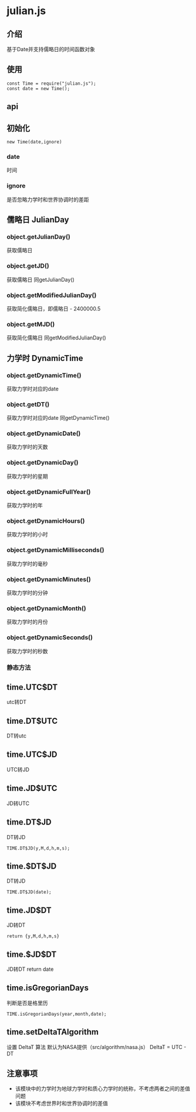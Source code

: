 <!--
 * @Description: 
 * @Version: 1.0.0
 * @Author: lax
 * @Date: 2022-01-14 00:39:40
 * @LastEditors: lax
 * @LastEditTime: 2022-08-10 10:51:10
 * @FilePath: \Julian.js\readme.md
-->

# julian.js
## 介绍
基于Date并支持儒略日的时间函数对象


## 使用
```
const Time = require("julian.js");
const date = new Time();
```

## api

## 初始化
```
new Time(date,ignore)
```
### date
时间
### ignore
是否忽略力学时和世界协调时的差距

## 儒略日 JulianDay
### object.getJulianDay()
获取儒略日
### object.getJD()
获取儒略日 同getJulianDay()

### object.getModifiedJulianDay()
获取简化儒略日，即儒略日 - 2400000.5

### object.getMJD()
获取简化儒略日 同getModifiedJulianDay()

## 力学时 DynamicTime

### object.getDynamicTime()
获取力学时对应的date

### object.getDT()
获取力学时对应的date 同getDynamicTime()

### object.getDynamicDate()
获取力学时的天数
### object.getDynamicDay()
获取力学时的星期
### object.getDynamicFullYear()
获取力学时的年
### object.getDynamicHours()
获取力学时的小时
### object.getDynamicMilliseconds()
获取力学时的毫秒
### object.getDynamicMinutes()
获取力学时的分钟
### object.getDynamicMonth()
获取力学时的月份
### object.getDynamicSeconds()
获取力学时的秒数

### 静态方法
## time.UTC$DT
utc转DT

## time.DT$UTC
DT转utc

## time.UTC$JD
UTC转JD
## time.JD$UTC
JD转UTC
## time.DT$JD
DT转JD 
```
TIME.DT$JD(y,M,d,h,m,s);
```

## time.\$DT$JD
DT转JD
```
TIME.DT$JD(date);
```

## time.JD$DT
JD转DT
```
return {y,M,d,h,m,s}
```
## time.\$JD$DT
JD转DT
return date

## time.isGregorianDays
判断是否是格里历
```
TIME.isGregorianDays(year,month,date);
```

## time.setDeltaTAlgorithm
设置 DeltaT 算法 默认为NASA提供（src/algorithm/nasa.js）
DeltaT = UTC - DT
## 注意事项

* 该模块中的力学时为地球力学时和质心力学时的统称，不考虑两者之间的差值问题
* 该模块不考虑世界时和世界协调时的差值
